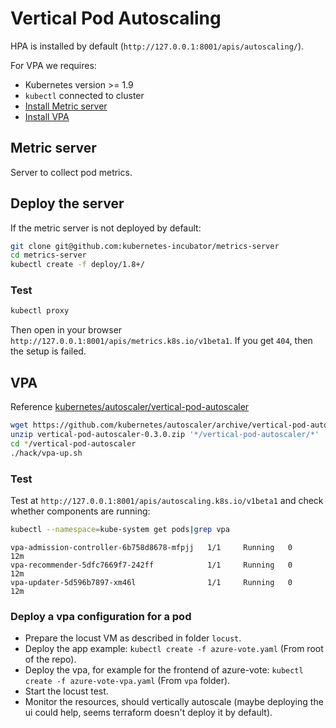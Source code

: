 # Vertical Pod Autoscaling

HPA is installed by default (`http://127.0.0.1:8001/apis/autoscaling/`).

For VPA we requires:
  - Kubernetes version >= 1.9
  - `kubectl` connected to cluster
  - [Install Metric server](#metric-server)
  - [Install VPA](#vpa)

## Metric server

Server to collect pod metrics.

## Deploy the server

If the metric server is not deployed by default:

```bash
git clone git@github.com:kubernetes-incubator/metrics-server
cd metrics-server
kubectl create -f deploy/1.8+/
```

### Test

```bash
kubectl proxy
```

Then open in your browser `http://127.0.0.1:8001/apis/metrics.k8s.io/v1beta1`. If you get `404`, then the setup is failed.

## VPA

Reference [kubernetes/autoscaler/vertical-pod-autoscaler](https://github.com/kubernetes/autoscaler/tree/master/vertical-pod-autoscaler)

```bash
wget https://github.com/kubernetes/autoscaler/archive/vertical-pod-autoscaler-0.3.0.zip
unzip vertical-pod-autoscaler-0.3.0.zip '*/vertical-pod-autoscaler/*'
cd */vertical-pod-autoscaler
./hack/vpa-up.sh
```

### Test

Test at `http://127.0.0.1:8001/apis/autoscaling.k8s.io/v1beta1` and check whether components are running:
```bash
kubectl --namespace=kube-system get pods|grep vpa
```

```
vpa-admission-controller-6b758d8678-mfpjj   1/1     Running   0          12m
vpa-recommender-5dfc7669f7-242ff            1/1     Running   0          12m
vpa-updater-5d596b7897-xm46l                1/1     Running   0          12m
```

### Deploy a vpa configuration for a pod

- Prepare the locust VM as described in folder `locust`.
- Deploy the app example: `kubectl create -f azure-vote.yaml` (From root of the repo).
- Deploy the vpa, for example for the frontend of azure-vote: `kubectl create -f azure-vote-vpa.yaml` (From `vpa` folder).
- Start the locust test.
- Monitor the resources, should vertically autoscale (maybe deploying the ui could help, seems terraform doesn't deploy it by default).
